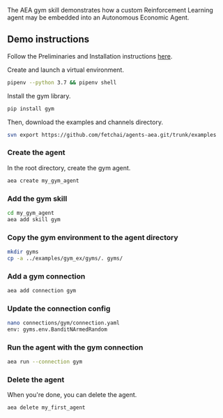 The AEA gym skill demonstrates how a custom Reinforcement Learning agent may be embedded into an Autonomous Economic Agent.


## Demo instructions

Follow the Preliminaries and Installation instructions <a href="../quickstart" target=_blank>here</a>.

Create and launch a virtual environment.

``` bash
pipenv --python 3.7 && pipenv shell
```

Install the gym library.

``` bash
pip install gym
```

Then, download the examples and channels directory.
``` bash
svn export https://github.com/fetchai/agents-aea.git/trunk/examples
```




### Create the agent
In the root directory, create the gym agent.
``` bash
aea create my_gym_agent
```


### Add the gym skill 
``` bash
cd my_gym_agent
aea add skill gym 
```


### Copy the gym environment to the agent directory
``` bash
mkdir gyms
cp -a ../examples/gym_ex/gyms/. gyms/
```


### Add a gym connection
``` bash
aea add connection gym
```


### Update the connection config
``` bash
nano connections/gym/connection.yaml
env: gyms.env.BanditNArmedRandom
```



### Run the agent with the gym connection

``` bash
aea run --connection gym
```

<!--
You will see...

<center>![AEA Visdom UI](assets/***.png)</center>
-->


### Delete the agent

When you're done, you can delete the agent.

``` bash
aea delete my_first_agent
```


<br/>